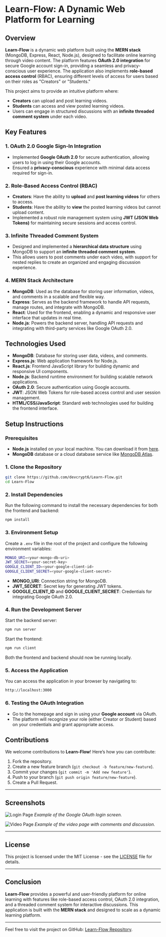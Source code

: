
# Learn-Flow: A Dynamic Web Platform for Learning

## Overview

**Learn-Flow** is a dynamic web platform built using the **MERN stack** (MongoDB, Express, React, Node.js), designed to facilitate online learning through video content. The platform features **OAuth 2.0 integration** for secure Google account sign-in, providing a seamless and privacy-conscious user experience. The application also implements **role-based access control** (RBAC), ensuring different levels of access for users based on their roles as "Creators" or "Students."

This project aims to provide an intuitive platform where:
- **Creators** can upload and post learning videos.
- **Students** can access and view posted learning videos.
- Users can engage in structured discussions with an **infinite threaded comment system** under each video.

## Key Features

### 1. **OAuth 2.0 Google Sign-In Integration**
- Implemented **Google OAuth 2.0** for secure authentication, allowing users to log in using their Google accounts.
- Ensured a **privacy-conscious** experience with minimal data access required for sign-in.
  
### 2. **Role-Based Access Control (RBAC)**
- **Creators**: Have the ability to **upload** and **post learning videos** for others to access.
- **Students**: Have the ability to **view** the posted learning videos but cannot upload content.
- Implemented a robust role management system using **JWT (JSON Web Tokens)** for maintaining secure sessions and access control.

### 3. **Infinite Threaded Comment System**
- Designed and implemented a **hierarchical data structure** using MongoDB to support an **infinite threaded comment system**.
- This allows users to post comments under each video, with support for nested replies to create an organized and engaging discussion experience.
  
### 4. **MERN Stack Architecture**
- **MongoDB**: Used as the database for storing user information, videos, and comments in a scalable and flexible way.
- **Express**: Serves as the backend framework to handle API requests, manage routes, and integrate with MongoDB.
- **React**: Used for the frontend, enabling a dynamic and responsive user interface that updates in real time.
- **Node.js**: Powers the backend server, handling API requests and integrating with third-party services like Google OAuth 2.0.

## Technologies Used

- **MongoDB**: Database for storing user data, videos, and comments.
- **Express.js**: Web application framework for Node.js.
- **React.js**: Frontend JavaScript library for building dynamic and responsive UI components.
- **Node.js**: Backend runtime environment for building scalable network applications.
- **OAuth 2.0**: Secure authentication using Google accounts.
- **JWT**: JSON Web Tokens for role-based access control and user session management.
- **HTML/CSS/JavaScript**: Standard web technologies used for building the frontend interface.

## Setup Instructions

### Prerequisites
- **Node.js** installed on your local machine. You can download it from [here](https://nodejs.org/).
- **MongoDB** database or a cloud database service like [MongoDB Atlas](https://www.mongodb.com/cloud/atlas).

### 1. Clone the Repository

```bash
git clone https://github.com/devcrypt6/Learn-Flow.git
cd Learn-Flow
```

### 2. Install Dependencies

Run the following command to install the necessary dependencies for both the frontend and backend:

```bash
npm install
```

### 3. Environment Setup

Create a `.env` file in the root of the project and configure the following environment variables:

```bash
MONGO_URI=<your-mongo-db-uri>
JWT_SECRET=<your-secret-key>
GOOGLE_CLIENT_ID=<your-google-client-id>
GOOGLE_CLIENT_SECRET=<your-google-client-secret>
```

- **MONGO_URI**: Connection string for MongoDB.
- **JWT_SECRET**: Secret key for generating JWT tokens.
- **GOOGLE_CLIENT_ID** and **GOOGLE_CLIENT_SECRET**: Credentials for integrating Google OAuth 2.0.

### 4. Run the Development Server

Start the backend server:

```bash
npm run server
```

Start the frontend:

```bash
npm run client
```

Both the frontend and backend should now be running locally.

### 5. Access the Application

You can access the application in your browser by navigating to:

```bash
http://localhost:3000
```

### 6. Testing the OAuth Integration

- Go to the homepage and sign in using your **Google account** via OAuth.
- The platform will recognize your role (either Creator or Student) based on your credentials and grant appropriate access.

## Contributions

We welcome contributions to **Learn-Flow**! Here’s how you can contribute:

1. Fork the repository.
2. Create a new feature branch (`git checkout -b feature/new-feature`).
3. Commit your changes (`git commit -m 'Add new feature'`).
4. Push to your branch (`git push origin feature/new-feature`).
5. Create a Pull Request.

---

## Screenshots

![Login Page](https://via.placeholder.com/800x400.png?text=Login+Page)
_Example of the Google OAuth login screen._

![Video Page](https://via.placeholder.com/800x400.png?text=Video+Page)
_Example of the video page with comments and discussion._

---

## License

This project is licensed under the MIT License - see the [LICENSE](LICENSE) file for details.

---

## Conclusion

**Learn-Flow** provides a powerful and user-friendly platform for online learning with features like role-based access control, OAuth 2.0 integration, and a threaded comment system for interactive discussions. This application is built with the **MERN stack** and designed to scale as a dynamic learning platform.

---

Feel free to visit the project on GitHub: [Learn-Flow Repository](https://github.com/devcrypt6/Learn-Flow).
```

